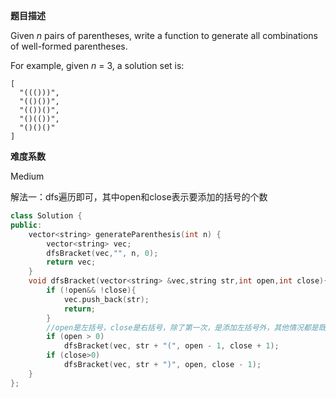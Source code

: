 **题目描述**   

Given *n* pairs of parentheses, write a function to generate all combinations of well-formed parentheses.

For example, given *n* = 3, a solution set is:

```
[
  "((()))",
  "(()())",
  "(())()",
  "()(())",
  "()()()"
]
```

**难度系数**    

Medium

解法一：dfs遍历即可，其中open和close表示要添加的括号的个数

```c++
class Solution {
public:
	vector<string> generateParenthesis(int n) {
		vector<string> vec;
		dfsBracket(vec,"", n, 0);
		return vec;
	}
	void dfsBracket(vector<string> &vec,string str,int open,int close){
		if (!open&& !close){
			vec.push_back(str);
			return;
		}
        //open是左括号，close是右括号，除了第一次，是添加左括号外，其他情况都是既可以添加左，又可以添加右，结束条件是左右均为0
		if (open > 0)
			dfsBracket(vec, str + "(", open - 1, close + 1);
		if (close>0)
			dfsBracket(vec, str + ")", open, close - 1);	
	}
};
```



